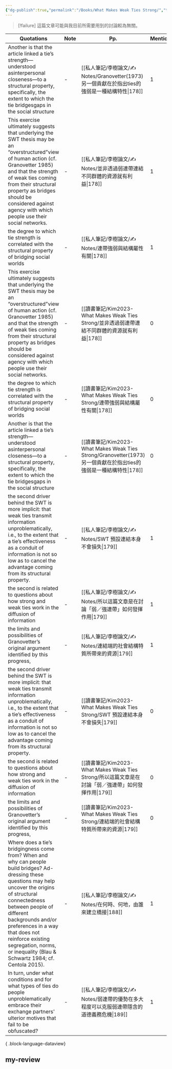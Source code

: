 ```yaml
---
{"dg-publish":true,"permalink":"/Books/What Makes Weak Ties Strong/","title":"What Makes Weak Ties Strong","tags":["李樹論文"],"noteIcon":"3","created":"2025-06-02T20:10:01.000+08:00","updated":"2025-06-02T15:31:58.000+08:00"}
---
```






> [!failure]
> 這篇文章可能與我目前所需要用到的討論較為無關。

| Quotations                                                                                                                                                                                                                                                                                                                                              | Note | Pp.                                                                                            | Mentions |
| ------------------------------------------------------------------------------------------------------------------------------------------------------------------------------------------------------------------------------------------------------------------------------------------------------------------------------------------------------- | ---- | ---------------------------------------------------------------------------------------------- | -------- |
| Another is that the article linked a tie’s strength—understood asinterpersonal closeness—to a structural property, specifically, the extent to which the tie bridgesgaps in the social structure                                                                                                                                                        | \-   | [[私人筆記/李樹論文/✍️ Notes/Granovetter(1973) 另一個貢獻在於指出ties的強弱是一種結構特性\|178]]                       | 1        |
| This exercise ultimately suggests that underlying the SWT thesis may be an “overstructured”view of human action (cf. Granovetter 1985) and that the strength of weak ties coming from their structural property as bridges should be considered against agency with which people use their social networks.                                             | \-   | [[私人筆記/李樹論文/✍️ Notes/並非透過弱連帶連結不同群體的資源就有利益\|178]]                                            | 1        |
| the degree to which tie strength is correlated with the structural property of bridging social worlds                                                                                                                                                                                                                                                   | \-   | [[私人筆記/李樹論文/✍️ Notes/連帶強弱與結構屬性有關\|178]]                                                     | 1        |
| This exercise ultimately suggests that underlying the SWT thesis may be an “overstructured”view of human action (cf. Granovetter 1985) and that the strength of weak ties coming from their structural property as bridges should be considered against agency with which people use their social networks.                                             | \-   | [[讀書筆記/Kim2023-What Makes Weak Ties Strong/並非透過弱連帶連結不同群體的資源就有利益\|178]]                      | 0        |
| the degree to which tie strength is correlated with the structural property of bridging social worlds                                                                                                                                                                                                                                                   | \-   | [[讀書筆記/Kim2023-What Makes Weak Ties Strong/連帶強弱與結構屬性有關\|178]]                               | 0        |
| Another is that the article linked a tie’s strength—understood asinterpersonal closeness—to a structural property, specifically, the extent to which the tie bridgesgaps in the social structure                                                                                                                                                        | \-   | [[讀書筆記/Kim2023-What Makes Weak Ties Strong/Granovetter(1973) 另一個貢獻在於指出ties的強弱是一種結構特性\|178]] | 0        |
| the second driver behind the SWT is more implicit: that weak ties transmit information unproblematically, i.e., to the extent that a tie’s effectiveness as a conduit of information is not so low as to cancel the advantage coming from its structural property.                                                                                      | \-   | [[私人筆記/李樹論文/✍️ Notes/SWT 預設連結本身不會損失\|179]]                                                  | 1        |
| the second is related to questions about how strong and weak ties work in the diffusion of information                                                                                                                                                                                                                                                  | \-   | [[私人筆記/李樹論文/✍️ Notes/所以這篇文章是在討論「弱／強連帶」如何發揮作用\|179]]                                         | 1        |
| the limits and possibilities of Granovetter’s original argument identified by this progress,                                                                                                                                                                                                                                                            | \-   | [[私人筆記/李樹論文/✍️ Notes/連結端的社會結構特質所帶來的資源\|179]]                                                | 1        |
| the second driver behind the SWT is more implicit: that weak ties transmit information unproblematically, i.e., to the extent that a tie’s effectiveness as a conduit of information is not so low as to cancel the advantage coming from its structural property.                                                                                      | \-   | [[讀書筆記/Kim2023-What Makes Weak Ties Strong/SWT 預設連結本身不會損失\|179]]                            | 0        |
| the second is related to questions about how strong and weak ties work in the diffusion of information                                                                                                                                                                                                                                                  | \-   | [[讀書筆記/Kim2023-What Makes Weak Ties Strong/所以這篇文章是在討論「弱／強連帶」如何發揮作用\|179]]                   | 0        |
| the limits and possibilities of Granovetter’s original argument identified by this progress,                                                                                                                                                                                                                                                            | \-   | [[讀書筆記/Kim2023-What Makes Weak Ties Strong/連結端的社會結構特質所帶來的資源\|179]]                          | 0        |
| Where does a tie’s bridgingness come from? When and why can people build bridges? Ad-dressing these questions may help uncover the origins of structural connectedness between people of different backgrounds and/or preferences in a way that does not reinforce existing segregation, norms, or inequality (Blau & Schwartz 1984; cf. Centola 2015). | \-   | [[私人筆記/李樹論文/✍️ Notes/在何時、何地，由誰來建立橋接\|188]]                                                  | 1        |
| In turn, under what conditions and for what types of ties do people unproblematically embrace their exchange partners' ulterior motives that fail to be obfuscated?                                                                                                                                                                                     | \-   | [[私人筆記/李樹論文/✍️ Notes/弱連帶的優勢在多大程度可以克服弱連帶隱含的道德義務危機\|189]]                                     | 1        |

{ .block-language-dataview}




## my-review
